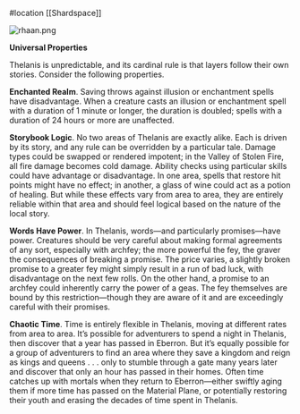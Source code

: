 #location [[Shardspace]]

![rhaan.png](Rhaan%20(Thelanis)%206e47256c92cc4b78af4c9dc3504d002a/rhaan.png)

**Universal Properties**

Thelanis is unpredictable, and its cardinal rule is that layers follow their own stories. Consider the following properties.

**Enchanted Realm**. Saving throws against illusion or enchantment spells have disadvantage. When a creature casts an illusion or enchantment spell with a duration of 1 minute or longer, the duration is doubled; spells with a duration of 24 hours or more are unaffected.

**Storybook Logic**. No two areas of Thelanis are exactly alike. Each is driven by its story, and any rule can be overridden by a particular tale. Damage types could be swapped or rendered impotent; in the Valley of Stolen Fire, all fire damage becomes cold damage. Ability checks using particular skills could have advantage or disadvantage. In one area, spells that restore hit points might have no effect; in another, a glass of wine could act as a potion of healing. But while these effects vary from area to area, they are entirely reliable within that area and should feel logical based on the nature of the local story.

**Words Have Power**. In Thelanis, words—and particularly promises—have power. Creatures should be very careful about making formal agreements of any sort, especially with archfey; the more powerful the fey, the graver the consequences of breaking a promise. The price varies, a slightly broken promise to a greater fey might simply result in a run of bad luck, with disadvantage on the next few rolls. On the other hand, a promise to an archfey could inherently carry the power of a geas. The fey themselves are bound by this restriction—though they are aware of it and are exceedingly careful with their promises.

**Chaotic Time**. Time is entirely flexible in Thelanis, moving at different rates from area to area. It’s possible for adventurers to spend a night in Thelanis, then discover that a year has passed in Eberron. But it’s equally possible for a group of adventurers to find an area where they save a kingdom and reign as kings and queens . . . only to stumble through a gate many years later and discover that only an hour has passed in their homes. Often time catches up with mortals when they return to Eberron—either swiftly aging them if more time has passed on the Material Plane, or potentially restoring their youth and erasing the decades of time spent in Thelanis.
